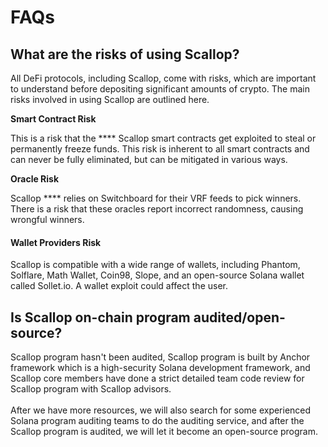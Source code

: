 # FAQs

## What are the risks of using Scallop?

All DeFi protocols, including Scallop, come with risks, which are important to understand before depositing significant amounts of crypto. The main risks involved in using Scallop are outlined here.

**Smart Contract Risk**

This is a risk that the **** Scallop smart contracts get exploited to steal or permanently freeze funds. This risk is inherent to all smart contracts and can never be fully eliminated, but can be mitigated in various ways.

**Oracle Risk**

Scallop **** relies on Switchboard for their VRF feeds to pick winners. There is a risk that these oracles report incorrect randomness, causing wrongful winners.

#### Wallet Providers **Risk**

Scallop is compatible with a wide range of wallets, including Phantom, Solflare, Math Wallet, Coin98, Slope, and an open-source Solana wallet called Sollet.io. A wallet exploit could affect the user.

## Is Scallop on-chain program audited/open-source?

Scallop program hasn't been audited, Scallop program is built by Anchor framework which is a high-security Solana development framework, and Scallop core members have done a strict detailed team code review for Scallop program with Scallop advisors.\
\
After we have more resources, we will also search for some experienced Solana program auditing teams to do the auditing service, and after the Scallop program is audited, we will let it become an open-source program.

